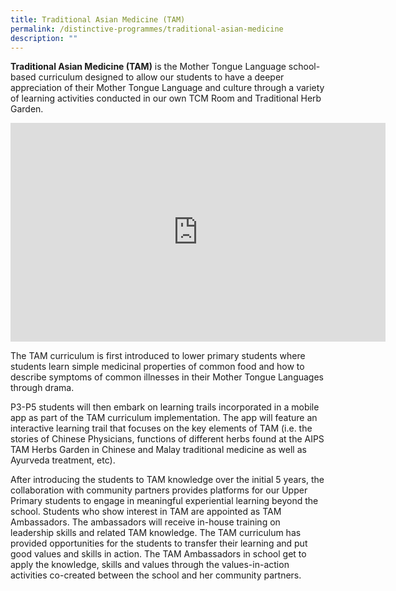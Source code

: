 ```yaml
---
title: Traditional Asian Medicine (TAM)
permalink: /distinctive-programmes/traditional-asian-medicine
description: ""
---
```

**Traditional Asian Medicine (TAM)**&nbsp;is the Mother Tongue Language school-based curriculum designed to allow our students to have a deeper appreciation of their Mother Tongue Language and culture through a variety of learning activities conducted in our own TCM Room and Traditional Herb Garden.

<iframe allowfullscreen="true" height="350" width="600" frameborder="0" src="https://docs.google.com/presentation/d/e/2PACX-1vQpMyXUI_bp-Hg59ByBUQxpsmrxF8x535lQVTBYLgm7EXNAfiT5LQ6vVs9RnLmMaTyl_wYUZn9OHgu5/embed?start=false&amp;loop=false&amp;delayms=10000"></iframe>

The TAM curriculum is first introduced to lower primary students where students learn simple medicinal properties of common food and how to describe symptoms of common illnesses in their Mother Tongue Languages through drama.  

P3-P5 students will then embark on learning trails incorporated in a mobile app as part of the TAM curriculum implementation. The app will feature an interactive learning trail that focuses on the key elements of TAM (i.e. the stories of Chinese Physicians, functions of different herbs found at the AIPS TAM Herbs Garden in Chinese and Malay traditional medicine as well as Ayurveda treatment, etc).  

After introducing the students to TAM knowledge over the initial 5 years, the collaboration with community partners provides platforms for our Upper Primary students to engage in meaningful experiential learning beyond the school.&nbsp;Students who show interest in TAM are appointed as TAM Ambassadors. The ambassadors will receive in-house training on leadership skills and related TAM knowledge. The TAM curriculum has provided opportunities for the students to transfer their learning and put good values and skills in action. The TAM Ambassadors in school get to apply the knowledge, skills and values through the values-in-action activities co-created between the school and her community partners.